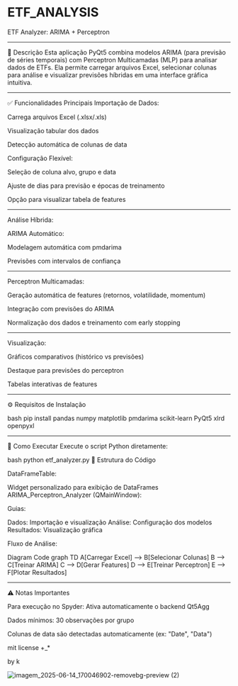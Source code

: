 # ETF_ANALYSIS
ETF Analyzer: ARIMA + Perceptron

---

📌 Descrição
Esta aplicação PyQt5 combina modelos ARIMA (para previsão de séries temporais) com Perceptron Multicamadas (MLP) para analisar dados de ETFs. Ela permite carregar arquivos Excel, selecionar colunas para análise e visualizar previsões híbridas em uma interface gráfica intuitiva.

---

✅ Funcionalidades Principais
Importação de Dados:

Carrega arquivos Excel (.xlsx/.xls)

Visualização tabular dos dados

Detecção automática de colunas de data

Configuração Flexível:

Seleção de coluna alvo, grupo e data

Ajuste de dias para previsão e épocas de treinamento

Opção para visualizar tabela de features

---

Análise Híbrida:

ARIMA Automático:

Modelagem automática com pmdarima

Previsões com intervalos de confiança

---

Perceptron Multicamadas:

Geração automática de features (retornos, volatilidade, momentum)

Integração com previsões do ARIMA

Normalização dos dados e treinamento com early stopping

---

Visualização:

Gráficos comparativos (histórico vs previsões)

Destaque para previsões do perceptron

Tabelas interativas de features

---

⚙️ Requisitos de Instalação

bash
pip install pandas numpy matplotlib pmdarima scikit-learn PyQt5 xlrd openpyxl

---

🚀 Como Executar
Execute o script Python diretamente:


bash
python etf_analyzer.py
🧩 Estrutura do Código

DataFrameTable:

Widget personalizado para exibição de DataFrames
ARIMA_Perceptron_Analyzer (QMainWindow):

Guias:

Dados: Importação e visualização
Análise: Configuração dos modelos
Resultados: Visualização gráfica

Fluxo de Análise:

Diagram Code
graph TD
A[Carregar Excel] --> B[Selecionar Colunas]
B --> C[Treinar ARIMA]
C --> D[Gerar Features]
D --> E[Treinar Perceptron]
E --> F[Plotar Resultados]

---

⚠️ Notas Importantes

Para execução no Spyder: Ativa automaticamente o backend Qt5Agg

Dados mínimos: 30 observações por grupo

Colunas de data são detectadas automaticamente (ex: "Date", "Data")


mit license +_*

by k

![imagem_2025-06-14_170046902-removebg-preview (2)](https://github.com/user-attachments/assets/b2710e24-3acb-4d58-8984-3266ed8657bf)
